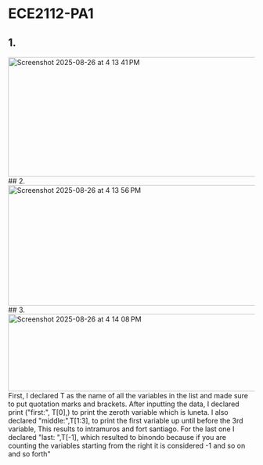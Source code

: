 # ECE2112-PA1
## 1.
<img width="1193" height="244" alt="Screenshot 2025-08-26 at 4 13 41 PM" src="https://github.com/user-attachments/assets/9cd181a7-008d-45ea-b66a-18d13c2272b6" />
## 2.
<img width="1195" height="246" alt="Screenshot 2025-08-26 at 4 13 56 PM" src="https://github.com/user-attachments/assets/8a3c29c6-c7ad-4028-88f7-7b7ec75c6fb9" />
## 3.
<img width="1195" height="158" alt="Screenshot 2025-08-26 at 4 14 08 PM" src="https://github.com/user-attachments/assets/db016312-772a-4a7c-b1f0-0b5ae58e511b" />
First, I declared T as the name of all the variables in the list and made sure to put quotation marks and brackets. After inputting the data, I declared print ("first:", T[0],) to print the zeroth variable which is luneta. I also declared "middle:",T[1:3], to print the first variable up until before the 3rd variable, This results to  intramuros and fort santiago. For the last one I declared "last: ",T[-1], which resulted to binondo because if you are counting the variables starting from the right it is considered -1 and so on and so forth"
